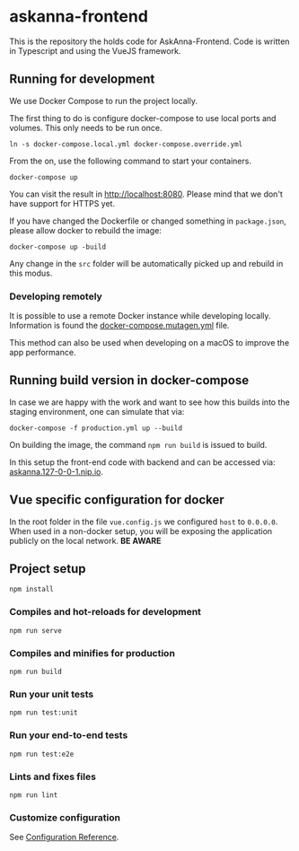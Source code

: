 # askanna-frontend

This is the repository the holds code for AskAnna-Frontend. Code is written in Typescript and using the VueJS framework.

## Running for development

We use Docker Compose to run the project locally. 

The first thing to do is configure docker-compose to use local ports and volumes. This only needs to be run once.

```
ln -s docker-compose.local.yml docker-compose.override.yml
```

From the on, use the following command to start your containers.

```
docker-compose up
```

You can visit the result in [http://localhost:8080](http://localhost:8080). Please mind that we don't have support for HTTPS yet.


If you have changed the Dockerfile or changed something in `package.json`, please allow docker to rebuild the image:

```
docker-compose up -build
```

Any change in the `src` folder will be automatically picked up and rebuild in this modus.

### Developing remotely

It is possible to use a remote Docker instance while developing locally. Information is found the [docker-compose.mutagen.yml](./docker-compose.mutagen.yml) file.

This method can also be used when developing on a macOS to improve the app performance.


## Running build version in docker-compose

In case we are happy with the work and want to see how this builds into the staging environment, one can simulate that via:

```
docker-compose -f production.yml up --build
```

On building the image, the command `npm run build` is issued to build.

In this setup the front-end code with backend and can be accessed via: [askanna.127-0-0-1.nip.io](http://askanna.127-0-0-1.nip.io).

## Vue specific configuration for docker

In the root folder in the file `vue.config.js` we configured `host` to `0.0.0.0`. When used in a non-docker setup, you will be exposing the application publicly on the local network. **BE AWARE**


## Project setup
```
npm install
```

### Compiles and hot-reloads for development
```
npm run serve
```

### Compiles and minifies for production
```
npm run build
```

### Run your unit tests
```
npm run test:unit
```

### Run your end-to-end tests
```
npm run test:e2e
```

### Lints and fixes files
```
npm run lint
```

### Customize configuration
See [Configuration Reference](https://cli.vuejs.org/config/).
